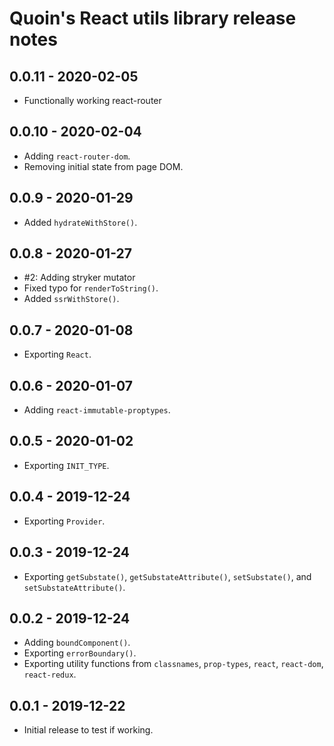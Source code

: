 # Quoin's React utils library release notes

## 0.0.11 - 2020-02-05

- Functionally working react-router

## 0.0.10 - 2020-02-04

- Adding `react-router-dom`.
- Removing initial state from page DOM.

## 0.0.9 - 2020-01-29

- Added `hydrateWithStore()`.

## 0.0.8 - 2020-01-27

- #2: Adding stryker mutator
- Fixed typo for `renderToString()`.
- Added `ssrWithStore()`.

## 0.0.7 - 2020-01-08

- Exporting `React`.

## 0.0.6 - 2020-01-07

- Adding `react-immutable-proptypes`.

## 0.0.5 - 2020-01-02

- Exporting `INIT_TYPE`.

## 0.0.4 - 2019-12-24

- Exporting `Provider`.

## 0.0.3 - 2019-12-24

- Exporting `getSubstate()`, `getSubstateAttribute()`, `setSubstate()`, and `setSubstateAttribute()`.

## 0.0.2 - 2019-12-24

- Adding `boundComponent()`.
- Exporting `errorBoundary()`.
- Exporting utility functions from `classnames`, `prop-types`, `react`, `react-dom`, `react-redux`.

## 0.0.1 - 2019-12-22

- Initial release to test if working.
